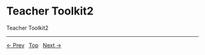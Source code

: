 # Teacher Toolkit2

Teacher Toolkit2


---
[← Prev](/pages/page-021.md) &nbsp; [Top](/index.md) &nbsp; [Next →](/pages/page-023.md)
